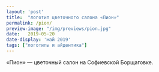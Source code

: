 ```yaml
---
layout: 'post'
title:  "логотип цветочного салона «Пион»"
permalink: /pion/
preview-image: "/img/previews/pion.jpg"
date:   2019-05-20
date-display: 'май 2019'
tags: ["логотипы и айдентика"] 
---
```


<img src="https://thumb.tildacdn.com/tild6238-3635-4662-b534-666638323635/-/resize/560x/-/format/webp/pion_logo_static-01.png" alt=""><br>
«Пион» — цветочный салон на Софиевской Борщаговке.
